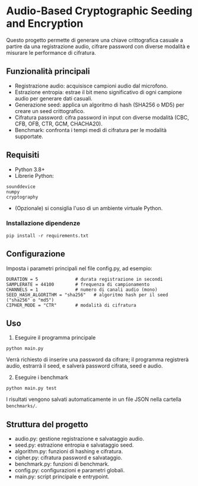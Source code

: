 # Audio-Based Cryptographic Seeding and Encryption

Questo progetto permette di generare una chiave crittografica casuale a partire da una registrazione audio, cifrare password con diverse modalità e misurare le performance di cifratura.

## Funzionalità principali

- Registrazione audio: acquisisce campioni audio dal microfono.
- Estrazione entropia: estrae il bit meno significativo di ogni campione audio per generare dati casuali.
- Generazione seed: applica un algoritmo di hash (SHA256 o MD5) per creare un seed crittografico.
- Cifratura password: cifra password in input con diverse modalità (CBC, CFB, OFB, CTR, GCM, CHACHA20).
- Benchmark: confronta i tempi medi di cifratura per le modalità supportate.
 
## Requisiti

- Python 3.8+
- Librerie Python:
  
```
sounddevice
numpy
cryptography
```

- (Opzionale) si consiglia l'uso di un ambiente virtuale Python.

### Installazione dipendenze

```
pip install -r requirements.txt
```

## Configurazione

Imposta i parametri principali nel file config.py, ad esempio:

```
DURATION = 5              # durata registrazione in secondi
SAMPLERATE = 44100        # frequenza di campionamento
CHANNELS = 1              # numero di canali audio (mono)
SEED_HASH_ALGORITHM = "sha256"   # algoritmo hash per il seed ("sha256" o "md5")
CIPHER_MODE = "CTR"       # modalità di cifratura
```

## Uso

1. Eseguire il programma principale

```
python main.py
```

Verrà richiesto di inserire una password da cifrare; il programma registrerà audio, estrarrà il seed, e salverà password cifrata, seed e audio.

2. Eseguire i benchmark

```
python main.py test
```

I risultati vengono salvati automaticamente in un file JSON nella cartella `benchmarks/`.


## Struttura del progetto

- audio.py: gestione registrazione e salvataggio audio.
- seed.py: estrazione entropia e salvataggio seed.
- algorithm.py: funzioni di hashing e cifratura.
- cipher.py: cifratura password e salvataggio.
- benchmark.py: funzioni di benchmark.
- config.py: configurazioni e parametri globali.
- main.py: script principale e entrypoint.
